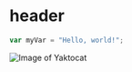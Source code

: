 # header

```javascript
var myVar = "Hello, world!";
```

![Image of Yaktocat](https://octodex.github.com/images/yaktocat.png)

